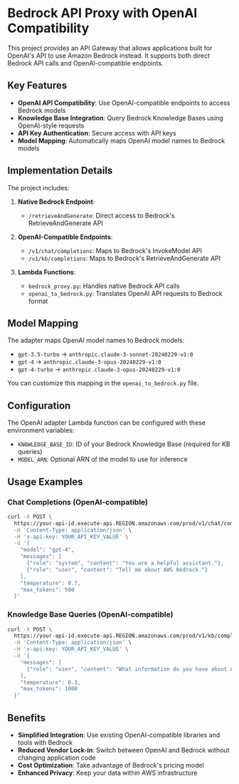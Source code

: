 # Bedrock API Proxy with OpenAI Compatibility

This project provides an API Gateway that allows applications built for OpenAI's API to use Amazon Bedrock instead. It supports both direct Bedrock API calls and OpenAI-compatible endpoints.

## Key Features

- **OpenAI API Compatibility**: Use OpenAI-compatible endpoints to access Bedrock models
- **Knowledge Base Integration**: Query Bedrock Knowledge Bases using OpenAI-style requests
- **API Key Authentication**: Secure access with API keys
- **Model Mapping**: Automatically maps OpenAI model names to Bedrock models

## Implementation Details

The project includes:

1. **Native Bedrock Endpoint**:
   - `/retrieveAndGenerate`: Direct access to Bedrock's RetrieveAndGenerate API

2. **OpenAI-Compatible Endpoints**:
   - `/v1/chat/completions`: Maps to Bedrock's InvokeModel API
   - `/v1/kb/completions`: Maps to Bedrock's RetrieveAndGenerate API

3. **Lambda Functions**:
   - `bedrock_proxy.py`: Handles native Bedrock API calls
   - `openai_to_bedrock.py`: Translates OpenAI API requests to Bedrock format

## Model Mapping

The adapter maps OpenAI model names to Bedrock models:

- `gpt-3.5-turbo` → `anthropic.claude-3-sonnet-20240229-v1:0`
- `gpt-4` → `anthropic.claude-3-opus-20240229-v1:0`
- `gpt-4-turbo` → `anthropic.claude-3-opus-20240229-v1:0`

You can customize this mapping in the `openai_to_bedrock.py` file.

## Configuration

The OpenAI adapter Lambda function can be configured with these environment variables:

- `KNOWLEDGE_BASE_ID`: ID of your Bedrock Knowledge Base (required for KB queries)
- `MODEL_ARN`: Optional ARN of the model to use for inference

## Usage Examples

### Chat Completions (OpenAI-compatible)

```bash
curl -X POST \
  https://your-api-id.execute-api.REGION.amazonaws.com/prod/v1/chat/completions \
  -H 'Content-Type: application/json' \
  -H 'x-api-key: YOUR_API_KEY_VALUE' \
  -d '{
    "model": "gpt-4",
    "messages": [
      {"role": "system", "content": "You are a helpful assistant."},
      {"role": "user", "content": "Tell me about AWS Bedrock."}
    ],
    "temperature": 0.7,
    "max_tokens": 500
  }'
```

### Knowledge Base Queries (OpenAI-compatible)

```bash
curl -X POST \
  https://your-api-id.execute-api.REGION.amazonaws.com/prod/v1/kb/completions \
  -H 'Content-Type: application/json' \
  -H 'x-api-key: YOUR_API_KEY_VALUE' \
  -d '{
    "messages": [
      {"role": "user", "content": "What information do you have about AWS Bedrock?"}
    ],
    "temperature": 0.3,
    "max_tokens": 1000
  }'
```

## Benefits

- **Simplified Integration**: Use existing OpenAI-compatible libraries and tools with Bedrock
- **Reduced Vendor Lock-in**: Switch between OpenAI and Bedrock without changing application code
- **Cost Optimization**: Take advantage of Bedrock's pricing model
- **Enhanced Privacy**: Keep your data within AWS infrastructure
